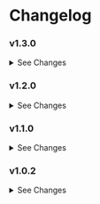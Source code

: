 # Changelog

### v1.3.0

<details><summary>See Changes</summary>

- Removed `start_angle` configuration option, as it no longer makes sense with varying sizes.
  This will be superseded by a new option to offset the starting point in the future.
- Fixed border shape for buttons that are not always square/circular.
</details>

### v1.2.0

<details><summary>See Changes</summary>

- Added automatic border radius matching based on CSS variables (`--bubble-icon-border-radius`, `--bubble-border-radius`)
- Added support for custom border radius per button using `border_radius` configuration option
- Added support for custom start angle per button using `start_angle` configuration option

</details>

### v1.1.0

<details><summary>See Changes</summary>

- Added support for `background_color` and `remaining_color` YAML fields in place of `backcolor` and `remainingcolor`.
  Old values will still work, but new fields will take priority.
- Fixed editor missing `remaining_color` options.

</details>

### v1.0.2

<details><summary>See Changes</summary>

- Fixed issue with code referring to `source` field as `entity`. Kept
  backwards compatibility with `entity`, but `source` is the correct value and will be provided by the editor.
- Updated README examples to match `source` usage.

</details>
